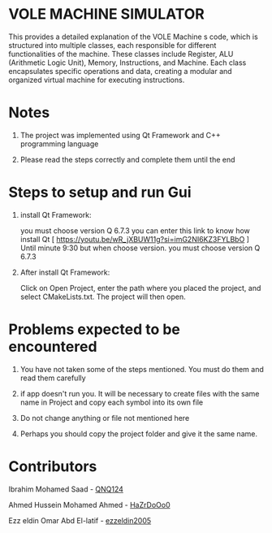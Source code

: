 # VOLE MACHINE SIMULATOR
This provides a detailed explanation of the VOLE Machine  s code, which is structured into multiple classes, each responsible for different functionalities of the machine. These classes include Register, ALU (Arithmetic Logic Unit), Memory, Instructions, and Machine. Each class encapsulates specific operations and data, creating a modular and organized virtual machine for executing instructions.

# Notes
1) The project was implemented using Qt Framework and C++ programming language
   
3) Please read the steps correctly and complete them until the end

# Steps to setup and run Gui
1) install Qt Framework:
   
   you must choose version Q 6.7.3 you can enter this link to know how install Qt [ https://youtu.be/wR_jXBUW11g?si=imG2NI6KZ3FYLBbO ] Until minute 9:30 but       when choose version. you must choose version Q 6.7.3

2) After install Qt Framework:

   Click on Open Project, enter the path where you placed the project, and select CMakeLists.txt. The project will then open.

# Problems expected to be encountered
1) You have not taken some of the steps mentioned. You must do them and read them carefully

2) if app doesn't run you. It will be necessary to create files with the same name in Project and copy each symbol into its own file

3) Do not change anything or file not mentioned here
  
4) Perhaps you should copy the project folder and give it the same name.

# Contributors
Ibrahim Mohamed Saad - [QNQ124](https://github.com/QNQ124)

Ahmed Hussein Mohamed Ahmed - [HaZrDoOo0](https://github.com/HaZrDoOo0)

Ezz eldin Omar Abd El-latif - [ezzeldin2005](https://github.com/ezzeldin2005)
